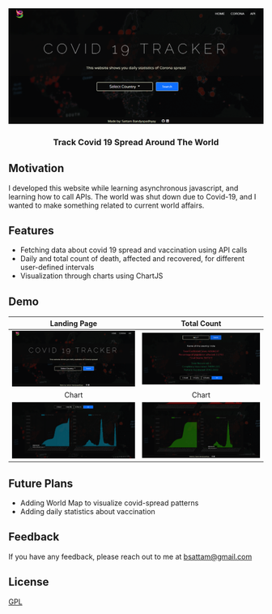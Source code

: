 <img src = "https://github.com/bsattam/Covid-19-Tracker/blob/main/Covid%2019%20Tracker%20Github%20Images/cov-19-1.png">
<h3 align = "center">Track Covid 19 Spread Around The World</h3>

## Motivation
I developed this website while learning asynchronous javascript, and learning how to call APIs. The world was shut down due to Covid-19, and I wanted to make something related to current world affairs. 

## Features
- Fetching data about covid 19 spread and vaccination using API calls
- Daily and total count of death, affected and recovered, for different user-defined intervals 
- Visualization through charts using ChartJS

## Demo

Landing Page           |  Total Count
:-------------------------:|:-------------------------:
![](https://github.com/bsattam/Covid-19-Tracker/blob/main/Covid%2019%20Tracker%20Github%20Images/cov-19-1.png)  |  ![](https://github.com/bsattam/Covid-19-Tracker/blob/main/Covid%2019%20Tracker%20Github%20Images/cov-19-2.png)
Chart             |  Chart
![](https://github.com/bsattam/Covid-19-Tracker/blob/main/Covid%2019%20Tracker%20Github%20Images/cov-19-3.png)  |  ![](https://github.com/bsattam/Covid-19-Tracker/blob/main/Covid%2019%20Tracker%20Github%20Images/cov-19-4.png)


## Future Plans
- Adding World Map to visualize covid-spread patterns
- Adding daily statistics about vaccination

## Feedback

If you have any feedback, please reach out to me at bsattam@gmail.com

## License

[GPL](https://choosealicense.com/licenses/gpl-3.0/)
